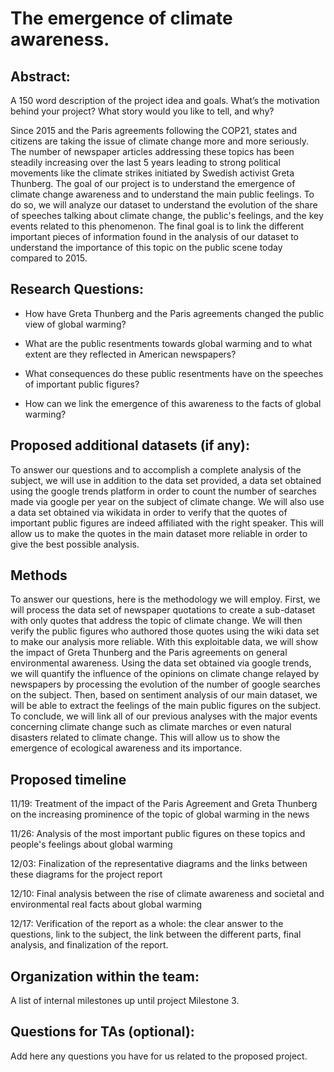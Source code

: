 # The emergence of climate awareness.

## Abstract:

A 150 word description of the project idea and goals. What’s the motivation behind your project? What story would you like to tell, and why?

Since 2015 and the Paris agreements following the COP21, states and citizens are taking the issue of climate change more and more seriously. The number of newspaper articles addressing these topics has been steadily increasing over the last 5 years leading to strong political movements like the climate strikes initiated by Swedish activist Greta Thunberg.
The goal of our project is to understand the emergence of climate change awareness and to understand the main public feelings.
To do so, we will analyze our dataset to understand the evolution of the share of speeches talking about climate change, the public's feelings, and the key events related to this phenomenon.
The final goal is to link the different important pieces of information found in the analysis of our dataset to understand the importance of this topic on the public scene today compared to 2015.



## Research Questions:

- How have Greta Thunberg and the Paris agreements changed the public view of global warming?

- What are the public resentments towards global warming and to what extent are they reflected in American newspapers?

- What consequences do these public resentments have on the speeches of important public figures?

- How can we link the emergence of this awareness to the facts of global warming?


## Proposed additional datasets (if any):

To answer our questions and to accomplish a complete analysis of the subject, we will use in addition to the data set provided, a data set obtained using the google trends platform in order to count the number of searches made via google per year on the subject of climate change. We will also use a data set obtained via wikidata in order to verify that the quotes of important public figures are indeed affiliated with the right speaker. This will allow us to make the quotes in the main dataset more reliable in order to give the best possible analysis. 

## Methods

To answer our questions, here is the methodology we will employ. First, we will process the data set of newspaper quotations to create a sub-dataset with only quotes that address the topic of climate change. We will then verify the public figures who authored those quotes using the wiki data set to make our analysis more reliable. With this exploitable data, we will show the impact of Greta Thunberg and the Paris agreements on general environmental awareness. Using the data set obtained via google trends, we will quantify the influence of the opinions on climate change relayed by newspapers by processing the evolution of the number of google searches on the subject. Then, based on sentiment analysis of our main dataset, we will be able to extract the feelings of the main public figures on the subject. To conclude, we will link all of our previous analyses with the major events concerning climate change such as climate marches or even natural disasters related to climate change. This will allow us to show the emergence of ecological awareness and its importance.

## Proposed timeline

11/19: Treatment of the impact of the Paris Agreement and Greta Thunberg on the increasing prominence of the topic of global warming in the news

11/26: Analysis of the most important public figures on these topics and people's feelings about global warming

12/03: Finalization of the representative diagrams and the links between these diagrams for the project report

12/10: Final analysis between the rise of climate awareness and societal and environmental real facts about global warming 

12/17: Verification of the report as a whole: the clear answer to the questions, link to the subject, the link between the different parts, final analysis, and finalization of the report.


## Organization within the team:

A list of internal milestones up until project Milestone 3.

## Questions for TAs (optional):

Add here any questions you have for us related to the proposed project.
